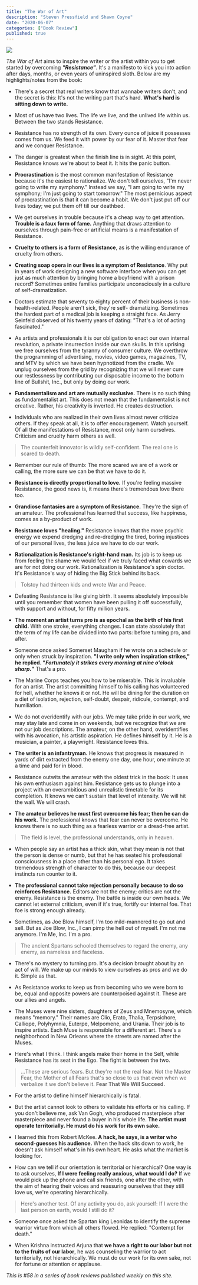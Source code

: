 ```yaml
---
title: "The War of Art"
description: "Steven Pressfield and Shawn Coyne"
date: "2020-06-07"
categories: ["Book Review"]
published: true
---
```


![](/assets/blog/war-of-art/war-of-art.jpg)

_The War of Art_ aims to inspire the writer or the artist within you to get started by overcoming **_"Resistance"_**. It's a manifesto to kick you into action after days, months, or even years of uninspired sloth. Below are my highlights/notes from the book:

- There's a secret that real writers know that wannabe writers don't, and the secret is this: It's not the writing part that's hard. **What's hard is sitting down to write.**

- Most of us have two lives. The life we live, and the unlived life within us. Between the two stands Resistance.

- Resistance has no strength of its own. Every ounce of juice it possesses comes from us. We feed it with power by our fear of it. Master that fear and we conquer Resistance.

- The danger is greatest when the finish line is in sight. At this point, Resistance knows we're about to beat it. It hits the panic button.

- **Procrastination** is the most common manifestation of Resistance because it's the easiest to rationalize. We don't tell ourselves, "I'm never going to write my symphony." Instead we say, "I am going to write my symphony; I'm just going to start tomorrow." The most pernicious aspect of procrastination is that it can become a habit. We don't just put off our lives today; we put them off till our deathbed.

- We get ourselves in trouble because it's a cheap way to get attention. **Trouble is a faux form of fame.** Anything that draws attention to ourselves through pain-free or artificial means is a manifestation of Resistance.

- **Cruelty to others is a form of Resistance**, as is the willing endurance of cruelty from others.

- **Creating soap opera in our lives is a symptom of Resistance**. Why put in years of work designing a new software interface when you can get just as much attention by bringing home a boyfriend with a prison record? Sometimes entire families participate unconsciously in a culture of self-dramatization.

- Doctors estimate that seventy to eighty percent of their business is non-health-related. People aren't sick, they're self- dramatizing. Sometimes the hardest part of a medical job is keeping a straight face. As Jerry Seinfeld observed of his twenty years of dating: "That's a lot of acting fascinated."

- As artists and professionals it is our obligation to enact our own internal revolution, a private insurrection inside our own skulls. In this uprising we free ourselves from the tyranny of consumer culture. We overthrow the programming of advertising, movies, video games, magazines, TV, and MTV by which we have been hypnotized from the cradle. We unplug ourselves from the grid by recognizing that we will never cure our restlessness by contributing our disposable income to the bottom line of Bullshit, Inc., but only by doing our work.

- **Fundamentalism and art are mutually exclusive.** There is no such thing as fundamentalist art. This does not mean that the fundamentalist is not creative. Rather, his creativity is inverted. He creates destruction.

- Individuals who are realized in their own lives almost never criticize others. If they speak at all, it is to offer encouragement. Watch yourself. Of all the manifestations of Resistance, most only harm ourselves. Criticism and cruelty harm others as well.

> The counterfeit innovator is wildly self-confident. The real one is scared to death.

- Remember our rule of thumb: The more scared we are of a work or calling, the more sure we can be that we have to do it.

- **Resistance is directly proportional to love.** If you're feeling massive Resistance, the good news is, it means there's tremendous love there too.

- **Grandiose fantasies are a symptom of Resistance.** They're the sign of an amateur. The professional has learned that success, like happiness, comes as a by-product of work.

- **Resistance loves "healing."** Resistance knows that the more psychic energy we expend dredging and re-dredging the tired, boring injustices of our personal lives, the less juice we have to do our work.

- **Rationalization is Resistance's right-hand man.** Its job is to keep us from feeling the shame we would feel if we truly faced what cowards we are for not doing our work. Rationalization is Resistance's spin doctor. It's Resistance's way of hiding the Big Stick behind its back.

> Tolstoy had thirteen kids and wrote War and Peace.

- Defeating Resistance is like giving birth. It seems absolutely impossible until you remember that women have been pulling it off successfully, with support and without, for fifty million years.

- **The moment an artist turns pro is as epochal as the birth of his first child.** With one stroke, everything changes. I can state absolutely that the term of my life can be divided into two parts: before turning pro, and after.

- Someone once asked Somerset Maugham if he wrote on a schedule or only when struck by inspiration. **"I write only when inspiration strikes," he replied. "_Fortunately it strikes every morning at nine o'clock sharp._"** That's a pro.

- The Marine Corps teaches you how to be miserable. This is invaluable for an artist. The artist committing himself to his calling has volunteered for hell, whether he knows it or not. He will be dining for the duration on a diet of isolation, rejection, self-doubt, despair, ridicule, contempt, and humiliation.

- We do not overidentify with our jobs. We may take pride in our work, we may stay late and come in on weekends, but we recognize that we are not our job descriptions. The amateur, on the other hand, overidentifies with his avocation, his artistic aspiration. He defines himself by it. He is a musician, a painter, a playwright. Resistance loves this.

- **The writer is an infantryman.** He knows that progress is measured in yards of dirt extracted from the enemy one day, one hour, one minute at a time and paid for in blood.

- Resistance outwits the amateur with the oldest trick in the book: It uses his own enthusiasm against him. Resistance gets us to plunge into a project with an overambitious and unrealistic timetable for its completion. It knows we can't sustain that level of intensity. We will hit the wall. We will crash.

- **The amateur believes he must first overcome his fear; then he can do his work.** The professional knows that fear can never be overcome. He knows there is no such thing as a fearless warrior or a dread-free artist.

> The field is level, the professional understands, only in heaven.

- When people say an artist has a thick skin, what they mean is not that the person is dense or numb, but that he has seated his professional consciousness in a place other than his personal ego. It takes tremendous strength of character to do this, because our deepest instincts run counter to it.

- **The professional cannot take rejection personally because to do so reinforces Resistance.** Editors are not the enemy; critics are not the enemy. Resistance is the enemy. The battle is inside our own heads. We cannot let external criticism, even if it's true, fortify our internal foe. That foe is strong enough already.

- Sometimes, as Joe Blow himself, I'm too mild-mannered to go out and sell. But as Joe Blow, Inc., I can pimp the hell out of myself. I'm not me anymore. I'm Me, Inc. I'm a pro.

> The ancient Spartans schooled themselves to regard the enemy, any enemy, as nameless and faceless.

- There's no mystery to turning pro. It's a decision brought about by an act of will. We make up our minds to view ourselves as pros and we do it. Simple as that.

- As Resistance works to keep us from becoming who we were born to be, equal and opposite powers are counterpoised against it. These are our allies and angels.

- The Muses were nine sisters, daughters of Zeus and Mnemosyne, which means "memory." Their names are Clio, Erato, Thalia, Terpsichore, Calliope, Polyhymnia, Euterpe, Melpomene, and Urania. Their job is to inspire artists. Each Muse is responsible for a different art. There's a neighborhood in New Orleans where the streets are named after the Muses.

- Here's what I think. I think angels make their home in the Self, while Resistance has its seat in the Ego. The fight is between the two.

> ...These are serious fears. But they're not the real fear. Not the Master Fear, the Mother of all Fears that's so close to us that even when we verbalize it we don't believe it. **Fear That We Will Succeed.**

- For the artist to define himself hierarchically is fatal.

- But the artist cannot look to others to validate his efforts or his calling. If you don't believe me, ask Van Gogh, who produced masterpiece after masterpiece and never found a buyer in his whole life. **The artist must operate territorially. He must do his work for its own sake.**

- I learned this from Robert McKee. **A hack, he says, is a writer who second-guesses his audience.** When the hack sits down to work, he doesn't ask himself what's in his own heart. He asks what the market is looking for.

- How can we tell if our orientation is territorial or hierarchical? One way is to ask ourselves, **If I were feeling really anxious, what would I do?** If we would pick up the phone and call six friends, one after the other, with the aim of hearing their voices and reassuring ourselves that they still love us, we're operating hierarchically.

> Here's another test. Of any activity you do, ask yourself: If I were the last person on earth, would I still do it?

- Someone once asked the Spartan king Leonidas to identify the supreme warrior virtue from which all others flowed. He replied: "Contempt for death."

- When Krishna instructed Arjuna that **we have a right to our labor but not to the fruits of our labor**, he was counseling the warrior to act territorially, not hierarchically. We must do our work for its own sake, not for fortune or attention or applause.

_This is #58 in a series of book reviews published weekly on this site._
